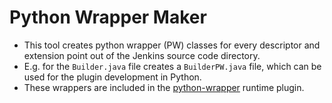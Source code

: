 # Python Wrapper Maker #
*  This tool creates python wrapper (PW) classes for every descriptor and extension point out of the Jenkins source code directory.
*  E.g. for the `Builder.java` file creates a `BuilderPW.java` file, which can be used for the plugin development in Python.
* These wrappers are included in the [python-wrapper](../python-wrapper) runtime plugin.
